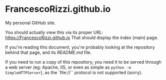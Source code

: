 # FrancescoRizzi.github.io

My personal GitHub site.

You should actually view this via its proper URL: https://FrancescoRizzi.github.io
That should display the index (main) page.

If you're reading this document, you're probably looking at the repository behind that page, and its *README.md* file.

If you need to run a copy of this repository, you need it to be served through a web server (eg: Apache, IIS, or even as simple as `python -m SimpleHTTPServer`), as the `file://`` protocol is not supported (sorry).
